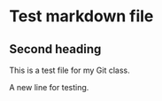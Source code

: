 
# Test markdown file  

## Second heading  

This is a test file for my Git class.  

A new line for testing.  


